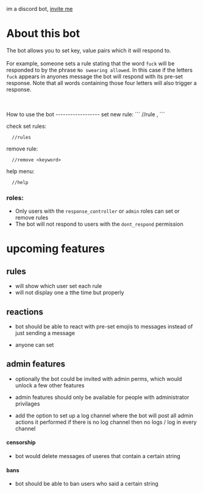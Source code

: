 im a discord bot,
[invite me](https://discord.com/api/oauth2/authorize?client_id=801377096772747327&permissions=523328&scope=bot)





About this bot
==============
The bot allows you to set key, value pairs which it will respond to.
<br />
<br />
For example, someone sets a rule stating that the word `fuck` will be responded to by the phrase `No swearing allowed`. In this case if the letters `fuck` appears in anyones message the bot will respond with its pre-set response. Note that all words containing those four letters will also trigger a response.

<br />
<br />
How to use the bot
------------------
set new rule:
```
  //rule <keyword> , <response>
```

check set rules:
```
  //rules
```

remove rule:
```
  //remove <keyword>
```

help menu:
```
  //help
```


### roles:
* Only users with the `response_controller` or `admin` roles can set or remove rules
* The bot will not respond to users with the `dont_respond` permission






























upcoming features
=================
## rules
* will show which user set each rule
* will not display one a tthe time but properly

## reactions
* bot should be able to react with pre-set emojis to messages
    instead of just sending a message

* anyone can set






## admin features
* optionally the bot could be invited with admin perms, which would unlock a few other features

* admin features should only be available for people with administrator privilages

* add the option to set up a log channel where the bot will post all admin actions it performed
    if there is no log channel then no logs / log in every channel

#### censorship

* bot would delete messages of useres that contain a certain string


#### bans

* bot should be able to ban users who said a certain string



